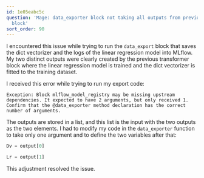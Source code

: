 ```yaml
---
id: 1e05eabc5c
question: 'Mage: data_exporter block not taking all outputs from previous transformer
  block'
sort_order: 90
---
```


I encountered this issue while trying to run the `data_export` block that saves the dict vectorizer and the logs of the linear regression model into MLflow. My two distinct outputs were clearly created by the previous transformer block where the linear regression model is trained and the dict vectorizer is fitted to the training dataset.

I received this error while trying to run my export code:

```
Exception: Block mlflow_model_registry may be missing upstream dependencies. It expected to have 2 arguments, but only received 1. Confirm that the @data_exporter method declaration has the correct number of arguments.
```

The outputs are stored in a list, and this list is the input with the two outputs as the two elements. I had to modify my code in the `data_exporter` function to take only one argument and to define the two variables after that:

```python
Dv = output[0]

Lr = output[1]
```

This adjustment resolved the issue.